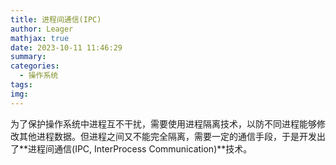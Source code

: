 ```yaml
---
title: 进程间通信(IPC)
author: Leager
mathjax: true
date: 2023-10-11 11:46:29
summary:
categories:
  - 操作系统
tags:
img:
---
```


为了保护操作系统中进程互不干扰，需要使用进程隔离技术，以防不同进程能够修改其他进程数据。但进程之间又不能完全隔离，需要一定的通信手段，于是开发出了**进程间通信(IPC, InterProcess Communication)**技术。

<!--more-->

